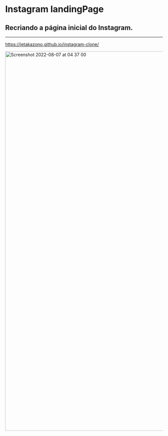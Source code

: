 # Instagram landingPage 

## Recriando a página inicial do Instagram.
------
<https://jetakazono.github.io/instagram-clone/>


<img width="1214" alt="Screenshot 2022-08-07 at 04 37 00" src="https://user-images.githubusercontent.com/38092732/183274037-a6b6816b-6b07-4c2f-ae18-adb99a0bc497.png">

